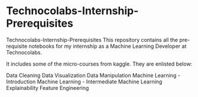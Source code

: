 # Technocolabs-Internship-Prerequisites
Technocolabs-Internship-Prerequisites
This repository contains all the pre-requisite notebooks for my internship as a Machine Learning Developer at Technocolabs.

It includes some of the micro-courses from kaggle. They are enlisted below:

Data Cleaning
Data Visualization
Data Manipulation
Machine Learning - Introduction
Machine Learning - Intermediate
Machine Learning Explainability
Feature Engineering
